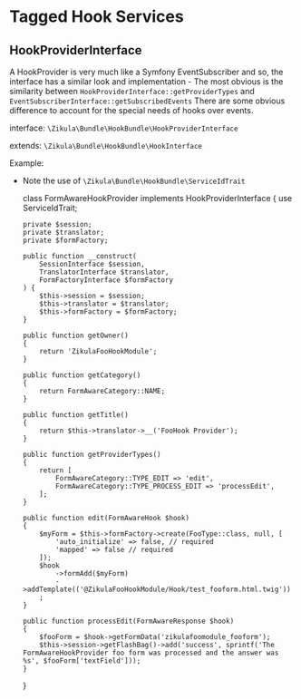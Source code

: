 Tagged Hook Services
====================

HookProviderInterface
---------------------

A HookProvider is very much like a Symfony EventSubscriber and so, the interface has a similar look and implementation -
The most obvious is the similarity between `HookProviderInterface::getProviderTypes` and `EventSubscriberInterface::getSubscribedEvents`
There are some obvious difference to account for the special needs of hooks over events.

interface: `\Zikula\Bundle\HookBundle\HookProviderInterface`

extends: `\Zikula\Bundle\HookBundle\HookInterface`

Example:
  - Note the use of `\Zikula\Bundle\HookBundle\ServiceIdTrait`


    class FormAwareHookProvider implements HookProviderInterface
    {
        use ServiceIdTrait;

        private $session;
        private $translator;
        private $formFactory;
    
        public function __construct(
            SessionInterface $session,
            TranslatorInterface $translator,
            FormFactoryInterface $formFactory
        ) {
            $this->session = $session;
            $this->translator = $translator;
            $this->formFactory = $formFactory;
        }
    
        public function getOwner()
        {
            return 'ZikulaFooHookModule';
        }
    
        public function getCategory()
        {
            return FormAwareCategory::NAME;
        }
    
        public function getTitle()
        {
            return $this->translator->__('FooHook Provider');
        }
    
        public function getProviderTypes()
        {
            return [
                FormAwareCategory::TYPE_EDIT => 'edit',
                FormAwareCategory::TYPE_PROCESS_EDIT => 'processEdit',
            ];
        }
    
        public function edit(FormAwareHook $hook)
        {
            $myForm = $this->formFactory->create(FooType::class, null, [
                'auto_initialize' => false, // required
                'mapped' => false // required
            ]);
            $hook
                ->formAdd($myForm)
                ->addTemplate(('@ZikulaFooHookModule/Hook/test_fooform.html.twig'))
            ;
        }
    
        public function processEdit(FormAwareResponse $hook)
        {
            $fooForm = $hook->getFormData('zikulafoomodule_fooform');
            $this->session->getFlashBag()->add('success', sprintf('The FormAwareHookProvider foo form was processed and the answer was %s', $fooForm['textField']));
        }
    }

